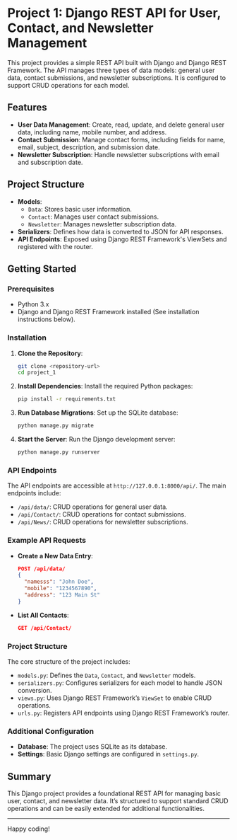 # Project 1: Django REST API for User, Contact, and Newsletter Management

This project provides a simple REST API built with Django and Django REST Framework. The API manages three types of data models: general user data, contact submissions, and newsletter subscriptions. It is configured to support CRUD operations for each model.

## Features

- **User Data Management**: Create, read, update, and delete general user data, including name, mobile number, and address.
- **Contact Submission**: Manage contact forms, including fields for name, email, subject, description, and submission date.
- **Newsletter Subscription**: Handle newsletter subscriptions with email and subscription date.

## Project Structure

- **Models**:
  - `Data`: Stores basic user information.
  - `Contact`: Manages user contact submissions.
  - `Newsletter`: Manages newsletter subscription data.
- **Serializers**: Defines how data is converted to JSON for API responses.
- **API Endpoints**: Exposed using Django REST Framework's ViewSets and registered with the router.

## Getting Started

### Prerequisites

- Python 3.x
- Django and Django REST Framework installed (See installation instructions below).

### Installation

1. **Clone the Repository**:
    ```bash
    git clone <repository-url>
    cd project_1
    ```

2. **Install Dependencies**:
    Install the required Python packages:
    ```bash
    pip install -r requirements.txt
    ```

3. **Run Database Migrations**:
    Set up the SQLite database:
    ```bash
    python manage.py migrate
    ```

4. **Start the Server**:
    Run the Django development server:
    ```bash
    python manage.py runserver
    ```

### API Endpoints

The API endpoints are accessible at `http://127.0.0.1:8000/api/`. The main endpoints include:

- `/api/data/`: CRUD operations for general user data.
- `/api/Contact/`: CRUD operations for contact submissions.
- `/api/News/`: CRUD operations for newsletter subscriptions.

### Example API Requests

- **Create a New Data Entry**:
    ```json
    POST /api/data/
    {
      "namesss": "John Doe",
      "mobile": "1234567890",
      "address": "123 Main St"
    }
    ```

- **List All Contacts**:
    ```json
    GET /api/Contact/
    ```

### Project Structure

The core structure of the project includes:

- `models.py`: Defines the `Data`, `Contact`, and `Newsletter` models.
- `serializers.py`: Configures serializers for each model to handle JSON conversion.
- `views.py`: Uses Django REST Framework’s `ViewSet` to enable CRUD operations.
- `urls.py`: Registers API endpoints using Django REST Framework’s router.

### Additional Configuration

- **Database**: The project uses SQLite as its database.
- **Settings**: Basic Django settings are configured in `settings.py`.

## Summary

This Django project provides a foundational REST API for managing basic user, contact, and newsletter data. It’s structured to support standard CRUD operations and can be easily extended for additional functionalities.

---

Happy coding!
